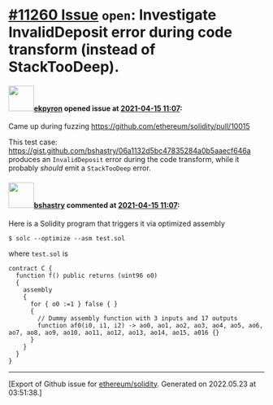 # [\#11260 Issue](https://github.com/ethereum/solidity/issues/11260) `open`: Investigate InvalidDeposit error during code transform (instead of StackTooDeep).

#### <img src="https://avatars.githubusercontent.com/u/1347491?v=4" width="50">[ekpyron](https://github.com/ekpyron) opened issue at [2021-04-15 11:07](https://github.com/ethereum/solidity/issues/11260):

Came up during fuzzing https://github.com/ethereum/solidity/pull/10015

This test case: https://gist.github.com/bshastry/06a1132d5bc47835284a0b5aaecf646a
produces an ``InvalidDeposit`` error during the code transform, while it probably *should* emit a ``StackTooDeep`` error.


#### <img src="https://avatars.githubusercontent.com/u/2388185?v=4" width="50">[bshastry](https://github.com/bshastry) commented at [2021-04-15 11:07](https://github.com/ethereum/solidity/issues/11260#issuecomment-1128650977):

Here is a Solidity program that triggers it via optimized assembly

```
$ solc --optimize --asm test.sol
```

where `test.sol` is

```
contract C {
  function f() public returns (uint96 o0)
  {
    assembly
    {
      for { o0 :=1 } false { }
      {
        // Dummy assembly function with 3 inputs and 17 outputs
        function af0(i0, i1, i2) -> ao0, ao1, ao2, ao3, ao4, ao5, ao6, ao7, ao8, ao9, ao10, ao11, ao12, ao13, ao14, ao15, a016 {}
      }
    }
  }
}
```


-------------------------------------------------------------------------------



[Export of Github issue for [ethereum/solidity](https://github.com/ethereum/solidity). Generated on 2022.05.23 at 03:51:38.]
